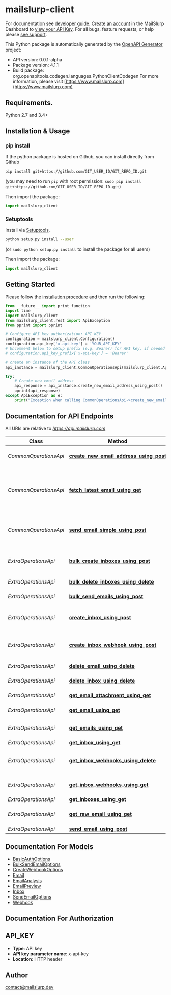 # mailslurp-client
For documentation see [developer guide](https://www.mailslurp.com/developers). [Create an account](https://app.mailslurp.com) in the MailSlurp Dashboard to [view your API Key](https://app). For all bugs, feature requests, or help please [see support](https://www.mailslurp.com/support/).

This Python package is automatically generated by the [OpenAPI Generator](https://openapi-generator.tech) project:

- API version: 0.0.1-alpha
- Package version: 4.1.1
- Build package: org.openapitools.codegen.languages.PythonClientCodegen
For more information, please visit [https://www.mailslurp.com](https://www.mailslurp.com)

## Requirements.

Python 2.7 and 3.4+

## Installation & Usage
### pip install

If the python package is hosted on Github, you can install directly from Github

```sh
pip install git+https://github.com/GIT_USER_ID/GIT_REPO_ID.git
```
(you may need to run `pip` with root permission: `sudo pip install git+https://github.com/GIT_USER_ID/GIT_REPO_ID.git`)

Then import the package:
```python
import mailslurp_client 
```

### Setuptools

Install via [Setuptools](http://pypi.python.org/pypi/setuptools).

```sh
python setup.py install --user
```
(or `sudo python setup.py install` to install the package for all users)

Then import the package:
```python
import mailslurp_client
```

## Getting Started

Please follow the [installation procedure](#installation--usage) and then run the following:

```python
from __future__ import print_function
import time
import mailslurp_client
from mailslurp_client.rest import ApiException
from pprint import pprint

# Configure API key authorization: API_KEY
configuration = mailslurp_client.Configuration()
configuration.api_key['x-api-key'] = 'YOUR_API_KEY'
# Uncomment below to setup prefix (e.g. Bearer) for API key, if needed
# configuration.api_key_prefix['x-api-key'] = 'Bearer'

# create an instance of the API class
api_instance = mailslurp_client.CommonOperationsApi(mailslurp_client.ApiClient(configuration))

try:
    # Create new email address
    api_response = api_instance.create_new_email_address_using_post()
    pprint(api_response)
except ApiException as e:
    print("Exception when calling CommonOperationsApi->create_new_email_address_using_post: %s\n" % e)

```

## Documentation for API Endpoints

All URIs are relative to *https://api.mailslurp.com*

Class | Method | HTTP request | Description
------------ | ------------- | ------------- | -------------
*CommonOperationsApi* | [**create_new_email_address_using_post**](docs/CommonOperationsApi.md#create_new_email_address_using_post) | **POST** /newEmailAddress | Create new email address
*CommonOperationsApi* | [**fetch_latest_email_using_get**](docs/CommonOperationsApi.md#fetch_latest_email_using_get) | **GET** /fetchLatestEmail | Fetch inbox&#39;s latest email or if empty wait for email to arrive
*CommonOperationsApi* | [**send_email_simple_using_post**](docs/CommonOperationsApi.md#send_email_simple_using_post) | **POST** /sendEmail | Send an email from a random email address
*ExtraOperationsApi* | [**bulk_create_inboxes_using_post**](docs/ExtraOperationsApi.md#bulk_create_inboxes_using_post) | **POST** /bulk/inboxes | Bulk create Inboxes (email addresses)
*ExtraOperationsApi* | [**bulk_delete_inboxes_using_delete**](docs/ExtraOperationsApi.md#bulk_delete_inboxes_using_delete) | **DELETE** /bulk/inboxes | Bulk Delete Inboxes
*ExtraOperationsApi* | [**bulk_send_emails_using_post**](docs/ExtraOperationsApi.md#bulk_send_emails_using_post) | **POST** /bulk/send | Bulk Send Emails
*ExtraOperationsApi* | [**create_inbox_using_post**](docs/ExtraOperationsApi.md#create_inbox_using_post) | **POST** /inboxes | Create an Inbox (email address)
*ExtraOperationsApi* | [**create_inbox_webhook_using_post**](docs/ExtraOperationsApi.md#create_inbox_webhook_using_post) | **POST** /inboxes/{inboxId}/webhooks | Attach a webhook URL to an inbox
*ExtraOperationsApi* | [**delete_email_using_delete**](docs/ExtraOperationsApi.md#delete_email_using_delete) | **DELETE** /emails/{emailId} | Delete Email
*ExtraOperationsApi* | [**delete_inbox_using_delete**](docs/ExtraOperationsApi.md#delete_inbox_using_delete) | **DELETE** /inboxes/{inboxId} | Delete Inbox
*ExtraOperationsApi* | [**get_email_attachment_using_get**](docs/ExtraOperationsApi.md#get_email_attachment_using_get) | **GET** /emails/{emailId}/attachments/{attachmentId} | Get email attachment
*ExtraOperationsApi* | [**get_email_using_get**](docs/ExtraOperationsApi.md#get_email_using_get) | **GET** /emails/{emailId} | Get Email Content
*ExtraOperationsApi* | [**get_emails_using_get**](docs/ExtraOperationsApi.md#get_emails_using_get) | **GET** /inboxes/{inboxId}/emails | List an Inbox&#39;s Emails
*ExtraOperationsApi* | [**get_inbox_using_get**](docs/ExtraOperationsApi.md#get_inbox_using_get) | **GET** /inboxes/{inboxId} | Get Inbox
*ExtraOperationsApi* | [**get_inbox_webhooks_using_delete**](docs/ExtraOperationsApi.md#get_inbox_webhooks_using_delete) | **DELETE** /inboxes/{inboxId}/webhooks/{webhookId} | Delete and disable a webhook for an inbox
*ExtraOperationsApi* | [**get_inbox_webhooks_using_get**](docs/ExtraOperationsApi.md#get_inbox_webhooks_using_get) | **GET** /inboxes/{inboxId}/webhooks | Get all webhooks for an inbox
*ExtraOperationsApi* | [**get_inboxes_using_get**](docs/ExtraOperationsApi.md#get_inboxes_using_get) | **GET** /inboxes | List Inboxes
*ExtraOperationsApi* | [**get_raw_email_using_get**](docs/ExtraOperationsApi.md#get_raw_email_using_get) | **GET** /emails/{emailId}/raw | Get Raw Email Content
*ExtraOperationsApi* | [**send_email_using_post**](docs/ExtraOperationsApi.md#send_email_using_post) | **POST** /inboxes/{inboxId} | Send Email


## Documentation For Models

 - [BasicAuthOptions](docs/BasicAuthOptions.md)
 - [BulkSendEmailOptions](docs/BulkSendEmailOptions.md)
 - [CreateWebhookOptions](docs/CreateWebhookOptions.md)
 - [Email](docs/Email.md)
 - [EmailAnalysis](docs/EmailAnalysis.md)
 - [EmailPreview](docs/EmailPreview.md)
 - [Inbox](docs/Inbox.md)
 - [SendEmailOptions](docs/SendEmailOptions.md)
 - [Webhook](docs/Webhook.md)


## Documentation For Authorization


## API_KEY

- **Type**: API key
- **API key parameter name**: x-api-key
- **Location**: HTTP header


## Author

contact@mailslurp.dev


